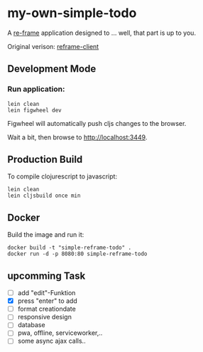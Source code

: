 # my-own-simple-todo

A [re-frame](https://github.com/Day8/re-frame) application designed to ... well, that part is up to you.

Original verison: [reframe-client](https://github.com/tacticiankerala/re-frame-sample-app)

## Development Mode

### Run application:

```
lein clean
lein figwheel dev
```

Figwheel will automatically push cljs changes to the browser.

Wait a bit, then browse to [http://localhost:3449](http://localhost:3449).

## Production Build


To compile clojurescript to javascript:

```
lein clean
lein cljsbuild once min
```

## Docker

Build the image and run it:
```
docker build -t "simple-reframe-todo" .
docker run -d -p 8080:80 simple-reframe-todo
```

## upcomming Task

- [ ] add "edit"-Funktion
- [x] press "enter" to add
- [ ] format creationdate
- [ ] responsive design
- [ ] database
- [ ] pwa, offline, serviceworker,..  
- [ ] some async ajax calls.. 